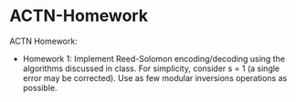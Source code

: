 # ACTN-Homework
ACTN Homework:
  - Homework 1: Implement Reed-Solomon encoding/decoding using the algorithms discussed in class. For simplicity, consider s = 1 (a single error may be corrected). Use as few modular inversions operations as possible.
